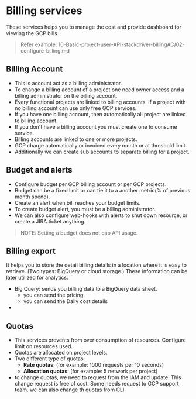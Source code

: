 # Billing services

These services helps you to manage the cost and provide dashboard for viewing the GCP bills.

> Refer example: 10-Basic-project-user-API-stackdriver-billingAC/02-configure-billing.md

## Billing Account

- This is account act as a billing administrator.
- To change a billing account of a project one need owner access and a billing administrator on the billing account.
- Every functional projects are linked to billing accounts. If a project with no billing account can use only free GCP services.
- If you have one billing account, then automatically all project are linked to billing account.
- If you don't have a billing account you must create one to consume service.
- Billing accounts are linked to one or more projects.
- GCP charge automatically or invoiced every month or at threshold limit.
- Additionally we can create sub accounts to separate billing for a project.

## Budget and alerts

- Configure budget per GCP billing account or per GCP projects.
- Budget can be a fixed limit or can tie it to a another metric(% of previous month spend).
- Create an alert when bill reaches your budget limits.
- To create budget alert, you must be a billing administrator.
- We can also configure web-hooks with alerts to shut down resource, or create a JIRA ticket anything.

> NOTE: Setting a budget does not cap API usage.

## Billing export

It helps you to store the detail billing details in a location where it is easy to retrieve. (Two types: BigQuery or cloud storage.) These information can be later utilized for analytics.

- Big Query: sends you billing data to a BigQuery data sheet.
  - you can send the pricing.
  - you can send the Daily cost details
- 

## Quotas

- This services prevents from over consumption of resources. Configure limit on resources used.
- Quotas are allocated on project levels.
- Two different type of quotas:
  - **Rate quotas**: (for example: 1000 requests per 10 seconds)
  - **Allocation quotas**: (for example: 5 network per project)
- to change quotas, we need to request from the IAM and update. This change request is free of cost. Some needs request to GCP support team. we can also change th quotas from CLI.
